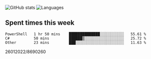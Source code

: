 ![GitHub stats](https://github-readme-stats.vercel.app/api?username=emipa606&theme=github_dark&show_icons=true) 
![Languages](https://github-readme-stats.vercel.app/api/top-langs/?username=emipa606&theme=github_dark&layout=compact)

## Spent times this week
<!--START_SECTION:waka-->

```text
PowerShell   1 hr 50 mins    ██████████████░░░░░░░░░░░   55.61 %
C#           50 mins         ██████▒░░░░░░░░░░░░░░░░░░   25.72 %
Other        23 mins         ███░░░░░░░░░░░░░░░░░░░░░░   11.63 %
```

<!--END_SECTION:waka-->


26012022/8690260
